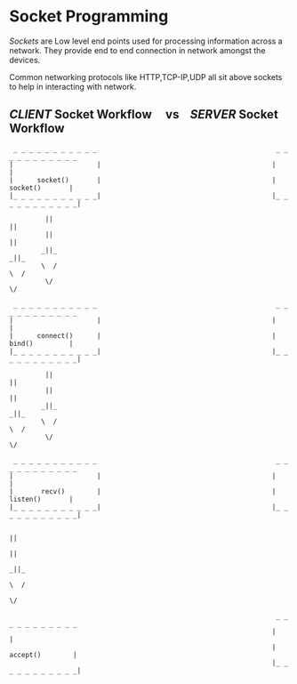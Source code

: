 # Socket Programming

_Sockets_ are Low level end points used for processing information across a network.
They provide end to end connection in network amongst the devices.

Common networking protocols like HTTP,TCP-IP,UDP all sit above sockets to help in interacting with network.

## *CLIENT* Socket Workflow &nbsp;&nbsp;&nbsp; vs &nbsp;&nbsp;&nbsp;*SERVER* Socket Workflow                     
     _ _ _ _ _ _ _ _ _ _ _                                             _ _ _ _ _ _ _ _ _ _ _
    |                     |                                           |                     |
    |      socket()       |                                           |      socket()       |  
    |_ _ _ _ _ _ _ _ _ _ _|                                           |_ _ _ _ _ _ _ _ _ _ _|
            
             ||                                                                 ||
             ||                                                                 ||
            _||_                                                               _||_
            \  /                                                               \  /
             \/                                                                 \/

     _ _ _ _ _ _ _ _ _ _ _                                             _ _ _ _ _ _ _ _ _ _ _
    |                     |                                           |                     |
    |      connect()      |                                           |      bind()         |
    |_ _ _ _ _ _ _ _ _ _ _|                                           |_ _ _ _ _ _ _ _ _ _ _|

             ||                                                                 ||
             ||                                                                 ||
            _||_                                                               _||_
            \  /                                                               \  /
             \/                                                                 \/

     _ _ _ _ _ _ _ _ _ _ _                                             _ _ _ _ _ _ _ _ _ _ _
    |                     |                                           |                     |
    |       recv()        |                                           |      listen()       |
    |_ _ _ _ _ _ _ _ _ _ _|                                           |_ _ _ _ _ _ _ _ _ _ _|

                                                                                ||
                                                                                ||
                                                                               _||_
                                                                               \  /
                                                                                \/

                                                                       _ _ _ _ _ _ _ _ _ _ _
                                                                      |                     |
                                                                      |     accept()        |
                                                                      |_ _ _ _ _ _ _ _ _ _ _|